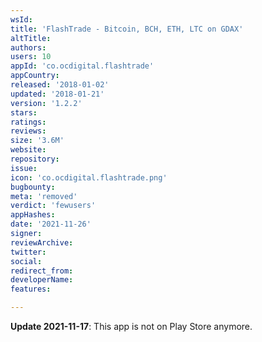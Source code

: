 ```yaml
---
wsId: 
title: 'FlashTrade - Bitcoin, BCH, ETH, LTC on GDAX'
altTitle: 
authors: 
users: 10
appId: 'co.ocdigital.flashtrade'
appCountry: 
released: '2018-01-02'
updated: '2018-01-21'
version: '1.2.2'
stars: 
ratings: 
reviews: 
size: '3.6M'
website: 
repository: 
issue: 
icon: 'co.ocdigital.flashtrade.png'
bugbounty: 
meta: 'removed'
verdict: 'fewusers'
appHashes: 
date: '2021-11-26'
signer: 
reviewArchive: 
twitter: 
social: 
redirect_from: 
developerName: 
features: 

---
```


**Update 2021-11-17**: This app is not on Play Store anymore.

